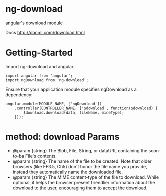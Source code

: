 # ng-download
angular's download module

Docs
http://danml.com/download.html

# Getting-Started
Import ng-download and angular.
```
import angular from 'angular';
import ngDownload from 'ng-download';
```

Ensure that your application module specifies ngDownload as a dependency:
```
angular.module(MODULE_NAME, ['ngDownload'])
	.controller(CONTROLLER_NAME, ['$download', function($download) {
		$download.download(data, fileName, mineType);
	}]);

```

# method: download Params
 * @param {string} The Blob, File, String, or dataURL containing the soon-to-ba File's contents.
 * @param {string} The name of the file to be created. Note that older browsers (like FF3.5, Ch5) don't honor the file name you provide, instead they automatically name the downloaded file.
 * @param {string} The MIME content-type of the file to download. While optional, it helps the browser present friendlier information about the download to the user, encouraging them to accept the download.